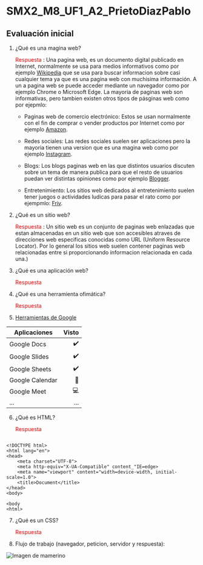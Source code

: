 # SMX2_M8_UF1_A2_PrietoDiazPablo

## Evaluación inicial

1. ¿Qué es una magina web?

    <font color="red"> Respuesta </font> 
    : Una pagina web, es un documento digital publicado en Internet, normalmente se usa para medios informativos como por ejemplo [Wikipedia](https://www.wikipedia.org/ "Wikipedia") que se usa para buscar informacion sobre casi cualquier tema ya que es una pagina web con muchisima información. A un a pagina web se puede acceder mediante un navegador como por ejemplo Chrome o Microsoft Edge. La mayoria de paginas web son informativas, pero tambien existen otros tipos de pásginas web como por ejepmlo: 

    * Paginas web de comercio electrónico: Estos se usan normalmente con el fin de comprar o vender productos por Internet como por ejemplo [Amazon](https://www.amazon.es/ "Amazon").

    * Redes sociales: Las redes sociales suelen ser aplicaciones pero la mayoria tienen una version que es una magina web como por ejemplo [Instagram](https://www.instagram.com/ "Instagram").

    * Blogs: Los blogs paginas web en las que distintos usuarios discuten sobre un tema de manera publica para que el resto de usuarios puedan ver distintas opiniones como por ejemplo [Blogger](https://www.blogger.com/about/?hl=es "Blogger").

    * Entretenimiento: Los sitios web dedicados al entretenimiento suelen tener juegos o actividades ludicas para pasar el rato como por ejempmlo: [Friv](https://www.friv.com/ "Friv").


2. ¿Qué es un sitio web?

    <font color="red"> Respuesta </font>
    : Un sitio web es un conjunto de paginas web enlazadas que estan almacenadas en un sitio web que son accesibles atraves de direcciones web especificas conocidas como URL (Uniform Resource Locator). Por lo general los sitios web suelen contener paginas web relacionadas entre si proporcionando informacion relacionada en cada  una.) 

3. ¿Qué es una aplicación web?

    <font color="red"> Respuesta </font>

4. ¿Qué es una herramienta ofimática?

    <font color="red"> Respuesta </font>

5. [Herramientas de Google](https://www.google.com/intl/es-419/chrome/browser-tools/ "Herramientas de Google")

|**Aplicaciones** |**Visto** |
|---------|----------:|
|Google Docs |✔️ |
|Google Slides |✔️ |
|Google Sheets |✔️ |
|Google Calendar |📅 |
|Google Meet |💻 |
|... |... |

6. ¿Qué es HTML?

    <font color="red"> Respuesta </font>

```

<!DOCTYPE html>
<html lang="en">
<head>
    <meta charset="UTF-8">
    <meta http-equiv="X-UA-Compatible" content_"IE=edge>
    <meta name="viewport" content="width=device-width, initial-scale=1.0">
    <title>Document</title>
</head>
<body>

<body
<html>

```
7. ¿Qué es un CSS?

    <font color="red"> Respuesta </font>

8. Flujo de trabajo (navegador, peticion, servidor y respuesta):

![Imagen de mamerino](https://github.com/Pavlotesto/SMX2_M8_UF1_A2_PrietoDiazPablo/blob/main/Captura%20de%20pantalla%202023-09-29%20155137.png)

